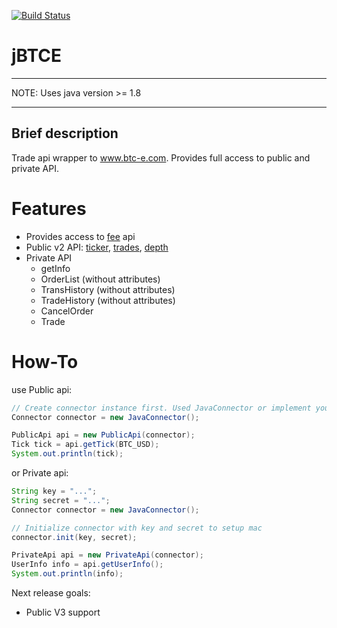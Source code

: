 [![Build Status](https://travis-ci.org/iisador/jBTCE.svg?branch=master)](https://travis-ci.org/iisador/jBTCE)

jBTCE
=====
---
NOTE: Uses java version >= 1.8

---
Brief description
--------------------

Trade api wrapper to www.btc-e.com.
Provides full access to public and private API.

Features
=========
* Provides access to [fee](https://btc-e.com/api/2/btc_usd/fee) api
* Public v2 API: [ticker](https://btc-e.com/api/2/btc_usd/ticker), [trades](https://btc-e.com/api/2/btc_usd/trades), [depth](https://btc-e.com/api/2/btc_usd/depth)
* Private API
  - getInfo
  - OrderList (without attributes)
  - TransHistory (without attributes)
  - TradeHistory (without attributes)
  - CancelOrder
  - Trade

How-To
======
use Public api:
```java
// Create connector instance first. Used JavaConnector or implement your own
Connector connector = new JavaConnector();

PublicApi api = new PublicApi(connector);
Tick tick = api.getTick(BTC_USD);
System.out.println(tick);
```

or Private api:
```java
String key = "...";
String secret = "...";
Connector connector = new JavaConnector();

// Initialize connector with key and secret to setup mac
connector.init(key, secret);

PrivateApi api = new PrivateApi(connector);
UserInfo info = api.getUserInfo();
System.out.println(info);
```

Next release goals:
* Public V3 support
